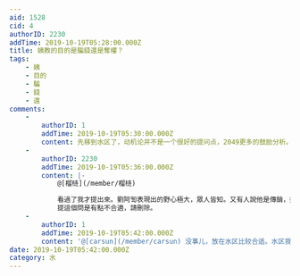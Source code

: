 ```yaml
---
aid: 1528
cid: 4
authorID: 2230
addTime: 2019-10-19T05:28:00.000Z
title: 姨教的目的是騙錢還是奪權？
tags:
    - 姨
    - 目的
    - 騙
    - 錢
    - 還
comments:
    -
        authorID: 1
        addTime: 2019-10-19T05:30:00.000Z
        content: 先移到水区了，动机论并不是一个很好的提问点，2049更多的鼓励分析。关于姨学，多个帖子下面有讨论，你可以先看看。
    -
        authorID: 2230
        addTime: 2019-10-19T05:36:00.000Z
        content: |-
            @[榴梿](/member/榴梿)

            看過了我才提出來。劉阿訇表現出的野心極大，眾人皆知。又有人說他是傳銷，搞個人崇拜。  
            提這個問是有點不合適，請刪除。
    -
        authorID: 1
        addTime: 2019-10-19T05:42:00.000Z
        content: '@[carsun](/member/carsun) 没事儿，放在水区比较合适。水区我的理解是基本没啥限制的。'
date: 2019-10-19T05:42:00.000Z
category: 水
---
```



